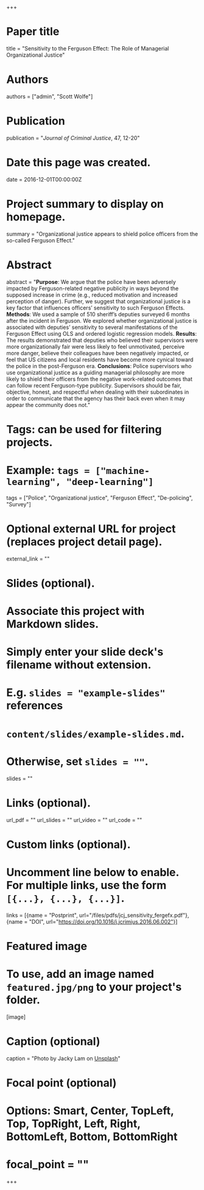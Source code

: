 +++
# Paper title
title = "Sensitivity to the Ferguson Effect: The Role of Managerial Organizational Justice"

# Authors
authors = ["admin", "Scott Wolfe"]

# Publication
publication = "*Journal of Criminal Justice*, 47, 12-20"

# Date this page was created.
date = 2016-12-01T00:00:00Z

# Project summary to display on homepage.
summary = "Organizational justice appears to shield police officers from the so-called Ferguson Effect."

# Abstract
abstract = "**Purpose**: We argue that the police have been adversely impacted by Ferguson-related negative publicity in ways beyond the supposed increase in crime (e.g., reduced motivation and increased perception of danger). Further, we suggest that organizational justice is a key factor that influences officers’ sensitivity to such Ferguson Effects. **Methods**: We used a sample of 510 sheriff’s deputies surveyed 6 months after the incident in Ferguson. We explored whether organizational justice is associated with deputies’ sensitivity to several manifestations of the Ferguson Effect using OLS and ordered logistic regression models. **Results**: The results demonstrated that deputies who believed their supervisors were more organizationally fair were less likely to feel unmotivated, perceive more danger, believe their colleagues have been negatively impacted, or feel that US citizens and local residents have become more cynical toward the police in the post-Ferguson era. **Conclusions**: Police supervisors who use organizational justice as a guiding managerial philosophy are more likely to shield their officers from the negative work-related outcomes that can follow recent Ferguson-type publicity. Supervisors should be fair, objective, honest, and respectful when dealing with their subordinates in order to communicate that the agency has their back even when it may appear the community does not."

# Tags: can be used for filtering projects.
# Example: `tags = ["machine-learning", "deep-learning"]`
tags = ["Police", "Organizational justice", "Ferguson Effect", "De-policing", "Survey"]

# Optional external URL for project (replaces project detail page).
external_link = ""

# Slides (optional).
#   Associate this project with Markdown slides.
#   Simply enter your slide deck's filename without extension.
#   E.g. `slides = "example-slides"` references 
#   `content/slides/example-slides.md`.
#   Otherwise, set `slides = ""`.
slides = ""

# Links (optional).
url_pdf = ""
url_slides = ""
url_video = ""
url_code = ""

# Custom links (optional).
#   Uncomment line below to enable. For multiple links, use the form `[{...}, {...}, {...}]`.
links = [{name = "Postprint", url="/files/pdfs/jcj_sensitivity_fergefx.pdf"}, {name = "DOI", url="https://doi.org/10.1016/j.jcrimjus.2016.06.002"}]

# Featured image
# To use, add an image named `featured.jpg/png` to your project's folder. 
[image]
  # Caption (optional)
  caption = "Photo by Jacky Lam on [Unsplash](https://unsplash.com/photos/ZbFINckE8Io)"
  
  # Focal point (optional)
  # Options: Smart, Center, TopLeft, Top, TopRight, Left, Right, BottomLeft, Bottom, BottomRight
  # focal_point = ""
+++